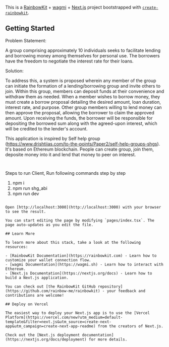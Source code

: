 This is a [RainbowKit](https://rainbowkit.com) + [wagmi](https://wagmi.sh) + [Next.js](https://nextjs.org/) project bootstrapped with [`create-rainbowkit`](https://github.com/rainbow-me/rainbowkit/tree/main/packages/create-rainbowkit).

## Getting Started



Problem Statement:

A group comprising approximately 10 individuals seeks to facilitate lending and borrowing money among themselves for personal use. The borrowers have the freedom to negotiate the interest rate for their loans.

Solution:

To address this, a system is proposed wherein any member of the group can initiate the formation of a lending/borrowing group and invite others to join. Within this group, members can deposit funds at their convenience and withdraw them as needed. When a member wishes to borrow money, they must create a borrow proposal detailing the desired amount, loan duration, interest rate, and purpose. Other group members willing to lend money can then approve the proposal, allowing the borrower to claim the approved amount. Upon receiving the funds, the borrower will be responsible for depositing the borrowed sum along with the agreed-upon interest, which will be credited to the lender's account.


This application is inspired by  Self help group (https://www.drishtiias.com/to-the-points/Paper2/self-help-groups-shgs). 
It's based on Ethereum blockchain. People can create group, join them, deposite money into it and lend that money to peer on interest.


```


```
Steps to run Client, Run following commands step by step
1. npm i
2. npm run shg_abi 
3. npm run dev

```

Open [http://localhost:3000](http://localhost:3000) with your browser to see the result.

You can start editing the page by modifying `pages/index.tsx`. The page auto-updates as you edit the file.

## Learn More

To learn more about this stack, take a look at the following resources:

- [RainbowKit Documentation](https://rainbowkit.com) - Learn how to customize your wallet connection flow.
- [wagmi Documentation](https://wagmi.sh) - Learn how to interact with Ethereum.
- [Next.js Documentation](https://nextjs.org/docs) - Learn how to build a Next.js application.

You can check out [the RainbowKit GitHub repository](https://github.com/rainbow-me/rainbowkit) - your feedback and contributions are welcome!

## Deploy on Vercel

The easiest way to deploy your Next.js app is to use the [Vercel Platform](https://vercel.com/new?utm_medium=default-template&filter=next.js&utm_source=create-next-app&utm_campaign=create-next-app-readme) from the creators of Next.js.

Check out the [Next.js deployment documentation](https://nextjs.org/docs/deployment) for more details.
